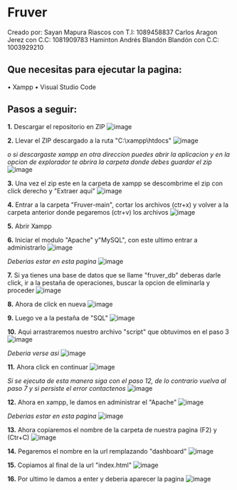 # Fruver
Creado por:
Sayan Mapura Riascos con T.I: 1089458837
Carlos Aragon Jerez con C.C: 1081909783
Haminton Andrés Blandón Blandón con C.C: 1003929210

## Que necesitas para ejecutar la pagina:
• Xampp
• Visual Studio Code

## Pasos a seguir:

**1.** Descargar el repositorio en ZIP
![image](https://github.com/user-attachments/assets/76371edb-36e4-4452-890f-5ec6e34809ff)

**2.** Llevar el ZIP descargado a la ruta "C:\xampp\htdocs"
![image](https://github.com/user-attachments/assets/e7079e26-f4c4-41f0-a49c-c6f1389d6e6c)
 
 *o si descargaste xampp en otra direccion puedes abrir la aplicacion y en la opcion de explorador te abrira la carpeta donde debes guardar el zip*
 ![image](https://github.com/user-attachments/assets/d6f48a6f-9dce-4110-a3a1-5dd24cd5310a)
 
 **3.** Una vez el zip este en la carpeta de xampp se descombrime el zip con click derecho y "Extraer aqui"
 ![image](https://github.com/user-attachments/assets/5cab804a-04a5-4303-8b5e-b9d90e497e82)
 
 **4.** Entrar a la carpeta "Fruver-main", cortar los archivos (ctr+x) y volver a la carpeta anterior donde pegaremos (ctr+v) los archivos
![image](https://github.com/user-attachments/assets/13396f87-5808-4ac8-982c-9bca39f20e70)

**5.** Abrir Xampp

**6.** Iniciar el modulo "Apache" y"MySQL", con este ultimo entrar a administrarlo
![image](https://github.com/user-attachments/assets/4d622ead-a425-4317-9fe7-528ecbe92588)

*Deberias estar en esta pagina*
![image](https://github.com/user-attachments/assets/e6ec6d8b-9502-4ab1-a834-4b78523e2f3b)

**7.** Si ya tienes una base de datos que se llame "fruver_db" deberas darle click, ir a la pestaña de operaciones, buscar la opcion de eliminarla y proceder
![image](https://github.com/user-attachments/assets/c8a20b3e-df64-4280-9cd0-3802ade40aff)

**8.** Ahora de click en nueva
![image](https://github.com/user-attachments/assets/d9d9f044-4867-46d0-a7a0-e501604b1678)

**9.** Luego ve a la pestaña de "SQL"
![image](https://github.com/user-attachments/assets/d5fcd056-fd7d-4937-b1d6-20156d2f1c8f)

**10.** Aqui arrastraremos nuestro archivo "script" que obtuvimos en el paso 3
![image](https://github.com/user-attachments/assets/2d9a3d69-34cc-41b9-8bbc-94c9b194a88d)

*Deberia verse asi*
![image](https://github.com/user-attachments/assets/b7456fa1-e782-44f4-9750-bce5845d8840)

**11.** Ahora click en continuar
![image](https://github.com/user-attachments/assets/acd96c91-d3ea-4c12-b620-ef9d3e2344dd)

*Si se ejecuta de esta manera siga con el paso 12, de lo contrario vuelva al paso 7 y si persiste el error contactenos*
![image](https://github.com/user-attachments/assets/f9893410-9008-444c-acba-e228288d5d40)

**12.** Ahora en xampp, le damos en administrar el "Apache"
![image](https://github.com/user-attachments/assets/7cfd6804-f054-4e17-97db-1b00414a937c)

*Deberias estar en esta pagina*
![image](https://github.com/user-attachments/assets/491d279e-bbe7-4364-a0a2-da09794a0734)

**13.** Ahora copiaremos el nombre de la carpeta de nuestra pagina (F2) y (Ctr+C)
![image](https://github.com/user-attachments/assets/50b8fc90-97da-4262-8083-40f94c109257)


**14.** Pegaremos el nombre en la url remplazando "dashboard"
![image](https://github.com/user-attachments/assets/a57ae735-7cfe-4950-b8f7-c684095b7b8e)

**15.** Copiamos al final de la url "index.html"
![image](https://github.com/user-attachments/assets/51b46bd2-a074-470c-9efc-86b807d612bc)

**16.** Por ultimo le damos a enter y deberia aparecer la pagina
![image](https://github.com/user-attachments/assets/53d6b600-c558-4905-bb64-bee4e6e9b52f)


















